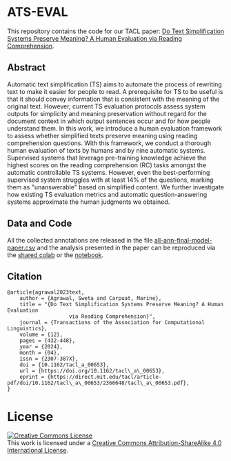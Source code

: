 # ATS-EVAL

This repository contains the code for our TACL paper: [Do Text Simplification Systems Preserve Meaning? A Human Evaluation via Reading Comprehension](https://arxiv.org/abs/2312.10126).

## Abstract

Automatic text simplification (TS) aims to automate the process of rewriting text to make it easier for people to read. A prerequisite for TS to be useful is that it should convey information that is consistent with the meaning of the original text. However, current TS evaluation protocols assess system outputs for simplicity and meaning preservation without regard for the document context in which output sentences occur and for how people understand them. In this work, we introduce a human evaluation framework to assess whether simplified texts preserve meaning using reading comprehension questions.  With this framework, we conduct a thorough human evaluation of texts by humans and by nine automatic systems. Supervised systems that leverage pre-training knowledge achieve the highest scores on the reading comprehension (RC) tasks amongst the automatic controllable TS systems. However, even the best-performing supervised system struggles with at least 14% of the questions, marking them as "unanswerable" based on simplified content. We further investigate how existing TS evaluation metrics and automatic question-answering systems approximate the human judgments we obtained. 

## Data and Code

All the collected annotations are released in the file [all-ann-final-model-paper.csv](https://github.com/sweta20/ATS-EVAL/blob/main/all-ann-final-model-paper.csv) and the analysis presented in the paper can be reproduced via the [shared colab](https://colab.research.google.com/drive/1EpnOiQACaHyBBLIJSu2kWtrAVtPXFpk3?usp=sharing) or the [notebook](https://github.com/sweta20/ATS-EVAL/blob/main/All_Analysis.ipynb).

## Citation
```
@article{agrawal2023text,
    author = {Agrawal, Sweta and Carpuat, Marine},
    title = "{Do Text Simplification Systems Preserve Meaning? A Human Evaluation
                    via Reading Comprehension}",
    journal = {Transactions of the Association for Computational Linguistics},
    volume = {12},
    pages = {432-448},
    year = {2024},
    month = {04},
    issn = {2307-387X},
    doi = {10.1162/tacl_a_00653},
    url = {https://doi.org/10.1162/tacl\_a\_00653},
    eprint = {https://direct.mit.edu/tacl/article-pdf/doi/10.1162/tacl\_a\_00653/2366648/tacl\_a\_00653.pdf},
}

```

# License
<a rel="license" href="http://creativecommons.org/licenses/by-sa/4.0/"><img alt="Creative Commons License" style="border-width:0" src="https://i.creativecommons.org/l/by-sa/4.0/88x31.png" /></a><br />This work is licensed under a <a rel="license" href="http://creativecommons.org/licenses/by-sa/4.0/">Creative Commons Attribution-ShareAlike 4.0 International License</a>.
